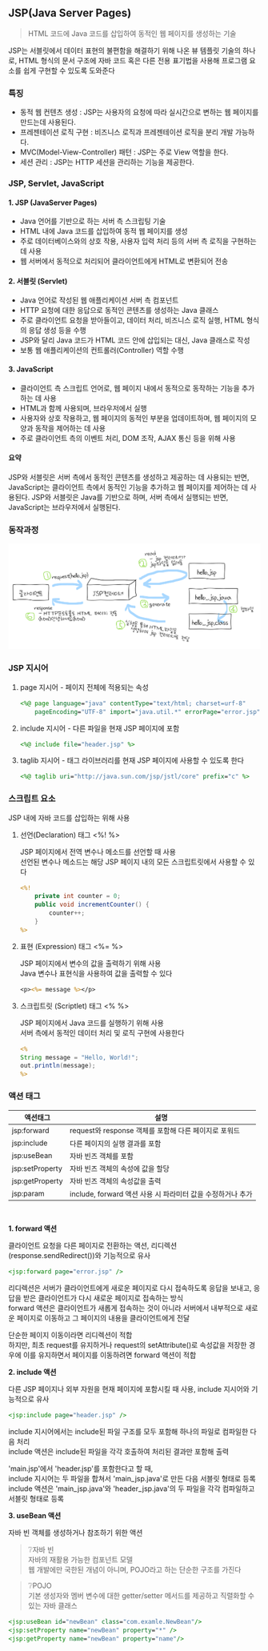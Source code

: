 ## JSP(Java Server Pages)

> HTML 코드에 Java 코드를 삽입하여 동적인 웹 페이지를 생성하는 기술

JSP는 서블릿에서 데이터 표현의 불편함을 해결하기 위해 나온 뷰 템플릿 기술의 하나로, HTML 형식의 문서 구조에 자바 코드 혹은 다른 전용 표기법을 사용해 프로그램 요소를 쉽게 구현할 수 있도록 도와준다

### 특징

- 동적 웹 컨텐츠 생성 : JSP는 사용자의 요청에 따라 실시간으로 변하는 웹 페이지를 만드는데 사용된다.
- 프레젠테이션 로직 구현 : 비즈니스 로직과 프레젠테이션 로직을 분리 개발 가능하다.
- MVC(Model-View-Controller) 패턴 : JSP는 주로 View 역할을 한다.
- 세션 관리 : JSP는 HTTP 세션을 관리하는 기능을 제공한다.

### JSP, Servlet, JavaScript

#### 1. JSP (JavaServer Pages)

- Java 언어를 기반으로 하는 서버 측 스크립팅 기술
- HTML 내에 Java 코드를 삽입하여 동적 웹 페이지를 생성
- 주로 데이터베이스와의 상호 작용, 사용자 입력 처리 등의 서버 측 로직을 구현하는 데 사용
- 웹 서버에서 동적으로 처리되어 클라이언트에게 HTML로 변환되어 전송

#### 2. 서블릿 (Servlet)

- Java 언어로 작성된 웹 애플리케이션 서버 측 컴포넌트
- HTTP 요청에 대한 응답으로 동적인 콘텐츠를 생성하는 Java 클래스
- 주로 클라이언트 요청을 받아들이고, 데이터 처리, 비즈니스 로직 실행, HTML 형식의 응답 생성 등을 수행
- JSP와 달리 Java 코드가 HTML 코드 안에 삽입되는 대신, Java 클래스로 작성
- 보통 웹 애플리케이션의 컨트롤러(Controller) 역할 수행

#### 3. JavaScript

- 클라이언트 측 스크립트 언어로, 웹 페이지 내에서 동적으로 동작하는 기능을 추가하는 데 사용
- HTML과 함께 사용되며, 브라우저에서 실행
- 사용자와 상호 작용하고, 웹 페이지의 동적인 부분을 업데이트하며, 웹 페이지의 모양과 동작을 제어하는 데 사용
- 주로 클라이언트 측의 이벤트 처리, DOM 조작, AJAX 통신 등을 위해 사용

#### 요약

JSP와 서블릿은 서버 측에서 동적인 콘텐츠를 생성하고 제공하는 데 사용되는 반면, JavaScript는 클라이언트 측에서 동적인 기능을 추가하고 웹 페이지를 제어하는 데 사용된다. JSP와 서블릿은 Java를 기반으로 하며, 서버 측에서 실행되는 반면, JavaScript는 브라우저에서 실행된다.

### 동작과정

![alt text](<../img/jsp 동작과정.png>)

### JSP 지시어

1. page 지시어 - 페이지 전체에 적용되는 속성

   ```jsp
   <%@ page language="java" contentType="text/html; charset=urf-8"
       pageEncoding="UTF-8" import="java.util.*" errorPage="error.jsp" %>
   ```

2. include 지시어 - 다른 파일을 현재 JSP 페이지에 포함

   ```jsp
   <%@ include file="header.jsp" %>
   ```

3. taglib 지시어 - 태그 라이브러리를 현재 JSP 페이지에 사용할 수 있도록 한다

   ```jsp
   <%@ taglib uri="http://java.sun.com/jsp/jstl/core" prefix="c" %>
   ```

### 스크립트 요소

JSP 내에 자바 코드를 삽입하는 위해 사용

1. 선언(Declaration) 태그 <%! %>

   JSP 페이지에서 전역 변수나 메소드를 선언할 때 사용  
   선언된 변수나 메소드는 해당 JSP 페이지 내의 모든 스크립트릿에서 사용할 수 있다

   ```jsp
   <%!
       private int counter = 0;
       public void incrementCounter() {
           counter++;
       }
   %>
   ```

2. 표현 (Expression) 태그 <%= %>

   JSP 페이지에서 변수의 값을 출력하기 위해 사용  
   Java 변수나 표현식을 사용하여 값을 출력할 수 있다

   ```jsp
   <p><%= message %></p>
   ```

3. 스크립트릿 (Scriptlet) 태그 <% %>

   JSP 페이지에서 Java 코드를 실행하기 위해 사용  
   서버 측에서 동적인 데이터 처리 및 로직 구현에 사용한다

   ```jsp
   <%
   String message = "Hello, World!";
   out.println(message);
   %>
   ```

### 액션 태그

| 액션태그        | 설명                                                        |
| --------------- | ----------------------------------------------------------- |
| jsp:forward     | request와 response 객체를 포함해 다른 페이지로 포워드       |
| jsp:include     | 다른 페이지의 실행 결과를 포함                              |
| jsp:useBean     | 자바 빈즈 객체를 포함                                       |
| jsp:setProperty | 자바 빈즈 객체의 속성에 값을 할당                           |
| jsp:getProperty | 자바 빈즈 객체의 속성값을 출력                              |
| jsp:param       | include, forward 액션 사용 시 파라미터 값을 수정하거나 추가 |

<br>

**1. forward 액션**

클라이언트 요청을 다른 페이지로 전환하는 액션, 리디렉션(response.sendRedirect())와 기능적으로 유사

```jsp
<jsp:forward page="error.jsp" />
```

리디렉션은 서버가 클라이언트에게 새로운 페이지로 다시 접속하도록 응답을 보내고, 응답을 받은 클라이언트가 다시 새로운 페이지로 접속하는 방식  
forward 액션은 클라이언트가 새롭게 접속하는 것이 아니라 서버에서 내부적으로 새로운 페이지로 이동하고 그 페이지의 내용을 클라이언트에게 전달

단순한 페이지 이동이라면 리디렉션이 적합  
하지만, 최초 request를 유지하거나 request의 setAttribute()로 속성값을 저장한 경우에 이를 유지하면서 페이지를 이동하려면 forward 액션이 적합

**2. include 액션**

다른 JSP 페이지나 외부 자원을 현재 페이지에 포함시킬 때 사용, include 지시어와 기능적으로 유사

```jsp
<jsp:include page="header.jsp" />
```

include 지시어에서는 include된 파일 구조를 모두 포함해 하나의 파일로 컴파일한 다음 처리  
include 액션은 include된 파일을 각각 호출하여 처리된 결과만 포함해 출력

'main.jsp'에서 'header.jsp'를 포함한다고 할 때,  
include 지시어는 두 파일을 합쳐서 'main_jsp.java'로 만든 다음 서블릿 형태로 등록  
include 액션은 'main_jsp.java'와 'header_jsp.java'의 두 파일을 각각 컴파일하고 서블릿 형태로 등록

**3. useBean 액션**

자바 빈 객체를 생성하거나 참조하기 위한 액션

> ❔자바 빈  
> 자바의 재활용 가능한 컴포넌트 모델  
> 웹 개발에만 국한된 개념이 아니며, POJO라고 하는 단순한 구조를 가진다

> ❔POJO  
> 기본 생성자와 멤버 변수에 대한 getter/setter 메서드를 제공하고 직렬화할 수 있는 자바 클래스

```jsp
<jsp:useBean id="newBean" class="com.examle.NewBean"/>
<jsp:setProperty name="newBean" property="*" />
<jsp:getProperty name="newBean" property="name"/>
```
